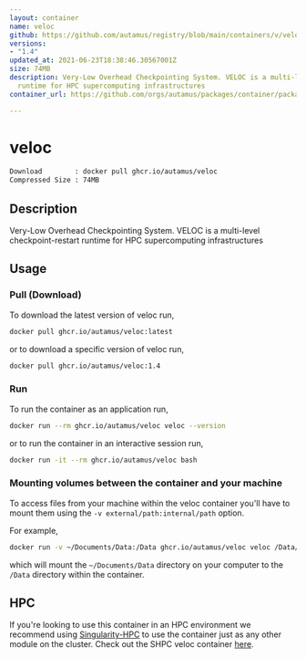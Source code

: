 ```yaml
---
layout: container
name: veloc
github: https://github.com/autamus/registry/blob/main/containers/v/veloc/spack.yaml
versions:
- "1.4"
updated_at: 2021-06-23T18:38:46.30567001Z
size: 74MB
description: Very-Low Overhead Checkpointing System. VELOC is a multi-level checkpoint-restart
  runtime for HPC supercomputing infrastructures
container_url: https://github.com/orgs/autamus/packages/container/package/veloc

---
```

# veloc
```bash 
Download        : docker pull ghcr.io/autamus/veloc
Compressed Size : 74MB
```

## Description
Very-Low Overhead Checkpointing System. VELOC is a multi-level checkpoint-restart runtime for HPC supercomputing infrastructures

## Usage
### Pull (Download)
To download the latest version of veloc run,

```bash
docker pull ghcr.io/autamus/veloc:latest
```

or to download a specific version of veloc run,

```bash
docker pull ghcr.io/autamus/veloc:1.4
```
### Run
To run the container as an application run,
```bash
docker run --rm ghcr.io/autamus/veloc veloc --version
```

or to run the container in an interactive session run,
```bash
docker run -it --rm ghcr.io/autamus/veloc bash
```

### Mounting volumes between the container and your machine
To access files from your machine within the veloc container you'll have to mount them using the `-v external/path:internal/path` option.

For example,
```bash
docker run -v ~/Documents/Data:/Data ghcr.io/autamus/veloc veloc /Data/myData.csv
```
which will mount the `~/Documents/Data` directory on your computer to the `/Data` directory within the container.

## HPC
If you're looking to use this container in an HPC environment we recommend using [Singularity-HPC](https://singularity-hpc.readthedocs.io) to use the container just as any other module on the cluster. Check out the SHPC veloc container [here](https://singularityhub.github.io/singularity-hpc/r/ghcr.io-autamus-veloc/).